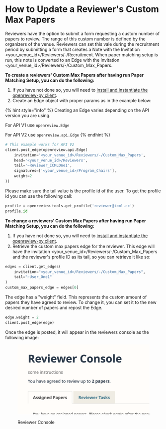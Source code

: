 # How to Update a Reviewer's Custom Max Papers

Reviewers have the option to submit a form requesting a custom number of papers to review. The range of this custom number is defined by the organizers of the venue. Reviewers can set this vale during the recruitment period by submitting a form that creates a Note with the Invitation \<your\_venue\_id>/Reviewers/-/Recruitment. When paper matching setup is run, this note is converted to an Edge with the Invitation \<your\_venue\_id>/Reviewers/-/Custom\_Max\_Papers.&#x20;

**To create a reviewers' Custom Max Papers after having run Paper Matching Setup, you can do the following:**

1. If you have not done so, you will need to [install and instantiate the openreview-py client](../../getting-started/using-the-api/installing-and-instantiating-the-python-client.md).&#x20;
2. Create an Edge object with proper params as in the example below:

{% hint style="info" %}
Creating an Edge varies depending on the API version you are using.

For API V1 use `openreview.Edge`

For API V2 use `openreview.api.Edge`
{% endhint %}

```python
# This example works for API V2
client.post_edge(openreview.api.Edge(
    invitation='<your_venue_id>/Reviewers/-/Custom_Max_Papers',
    head='<your_venue_id>/Reviewers',
    tail='~Reviewer_ICMLOne1',
    signatures=['<your_venue_id>/Program_Chairs'],
    weight=2
))
```

Please make sure the tail value is the profile id of the user. To get the profile id you can use the following call:

```python
profile = openreview.tools.get_profile('reviewer@icml.cc')
profile.id
```

**To change a reviewers' Custom Max Papers after having run Paper Matching Setup, you can do the following:**

1. If you have not done so, you will need to [install and instantiate the openreview-py client](../../getting-started/using-the-api/installing-and-instantiating-the-python-client.md).&#x20;
2. Retrieve the custom max papers edge for the reviewer. This edge will have the invitation \<your\_venue\_id>/Reviewers/-/Custom\_Max\_Papers and the reviewer's profile ID as its tail, so you can retrieve it like so:&#x20;

```python
edges = client.get_edges(
    invitation="<your_venue_id>/Reviewers/-/Custom_Max_Papers",
    tail="~User_One1"
)
custom_max_papers_edge = edges[0]
```

The edge has a "weight" field. This represents the custom amount of papers they have agreed to review. To change it, you can set it to the new desired number of papers and repost the Edge.&#x20;

```python
edge.weight = 2
client.post_edge(edge)
```

Once the edge is posted, it will appear in the reviewers console as the following image:

<figure><img src="../../.gitbook/assets/image.png" alt=""><figcaption><p>Reviewer Console</p></figcaption></figure>

